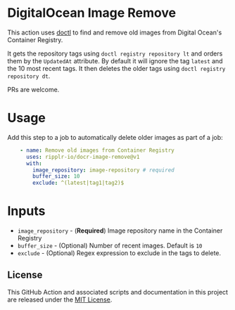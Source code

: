 # DigitalOcean Image Remove
This action uses [doctl](https://github.com/digitalocean/action-doctl) to find and remove old images from Digital Ocean's Container Registry.

It gets the repository tags using `doctl registry repository lt` and orders them by the `UpdatedAt` attribute. By default it will ignore the tag `latest` and the 10 most recent tags. It then deletes the older tags using `doctl registry repository dt`.

PRs are welcome.

# Usage
Add this step to a job to automatically delete older images as part of a job:

```yaml
    - name: Remove old images from Container Registry
      uses: ripplr-io/docr-image-remove@v1
      with:
        image_repository: image-repository # required
        buffer_size: 10
        exclude: ^(latest|tag1|tag2)$
```

# Inputs
- `image_repository` - (**Required**) Image repository name in the Container Registry
- `buffer_size` - (Optional) Number of recent images. Default is `10`
- `exclude` - (Optional) Regex expression to exclude in the tags to delete.

## License

This GitHub Action and associated scripts and documentation in this project are released under the [MIT License](LICENSE).
